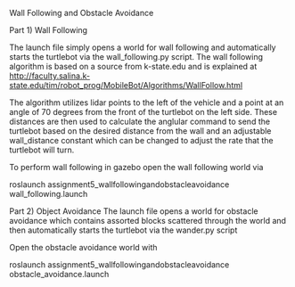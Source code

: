 Wall Following and Obstacle Avoidance

Part 1) Wall Following

The launch file simply opens a world for wall following and automatically starts the turtlebot via the wall_following.py script. The wall following algorithm is based on a source from k-state.edu and is explained at http://faculty.salina.k-state.edu/tim/robot_prog/MobileBot/Algorithms/WallFollow.html

The algorithm utilizes lidar points to the left of the vehicle and a point at an angle of 70 degrees from the front of the turtlebot on the left side. These distances are then used to calculate the anglular command to send the turtlebot based on the desired distance from the wall and an adjustable wall_distance constant which can be changed to adjust the rate that the turtlebot will turn.

To perform wall following in gazebo open the wall following world via 

roslaunch assignment5_wallfollowingandobstacleavoidance  wall_following.launch 


Part 2) Object Avoidance
The launch file opens a world for obstacle avoidance which contains assorted blocks scattered through the world and then automatically starts the turtlebot via the wander.py script

Open the obstacle avoidance world with 

roslaunch assignment5_wallfollowingandobstacleavoidance obstacle_avoidance.launch 




